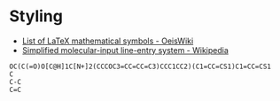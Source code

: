 # Styling

- [List of LaTeX mathematical symbols - OeisWiki](https://oeis.org/wiki/List_of_LaTeX_mathematical_symbols)
- [Simplified molecular-input line-entry system - Wikipedia](https://en.wikipedia.org/wiki/Simplified_molecular-input_line-entry_system)

```smiles
OC(C(=O)O[C@H]1C[N+]2(CCCOC3=CC=CC=C3)CCC1CC2)(C1=CC=CS1)C1=CC=CS1
C
C-C
C=C
```
